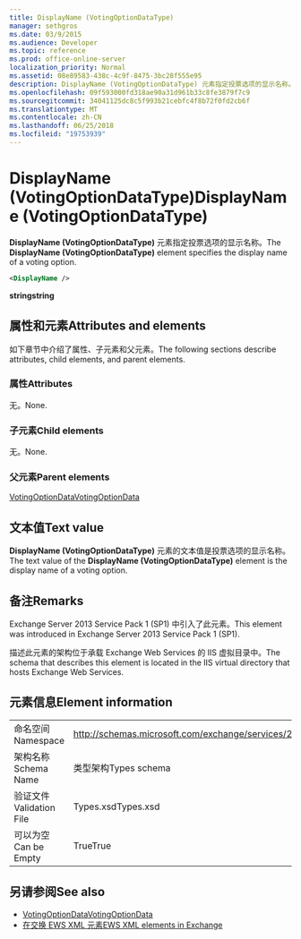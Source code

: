 ```yaml
---
title: DisplayName (VotingOptionDataType)
manager: sethgros
ms.date: 03/9/2015
ms.audience: Developer
ms.topic: reference
ms.prod: office-online-server
localization_priority: Normal
ms.assetid: 08e89583-438c-4c9f-8475-3bc28f555e95
description: DisplayName (VotingOptionDataType) 元素指定投票选项的显示名称。
ms.openlocfilehash: 09f593000fd318ae90a31d961b33c8fe3879f7c9
ms.sourcegitcommit: 34041125dc8c5f993b21cebfc4f8b72f0fd2cb6f
ms.translationtype: MT
ms.contentlocale: zh-CN
ms.lasthandoff: 06/25/2018
ms.locfileid: "19753939"
---
```

# <a name="displayname-votingoptiondatatype"></a><span data-ttu-id="608c2-103">DisplayName (VotingOptionDataType)</span><span class="sxs-lookup"><span data-stu-id="608c2-103">DisplayName (VotingOptionDataType)</span></span>

<span data-ttu-id="608c2-104">**DisplayName (VotingOptionDataType)** 元素指定投票选项的显示名称。</span><span class="sxs-lookup"><span data-stu-id="608c2-104">The **DisplayName (VotingOptionDataType)** element specifies the display name of a voting option.</span></span> 
  
```XML
<DisplayName />
```

 <span data-ttu-id="608c2-105">**string**</span><span class="sxs-lookup"><span data-stu-id="608c2-105">**string**</span></span>
## <a name="attributes-and-elements"></a><span data-ttu-id="608c2-106">属性和元素</span><span class="sxs-lookup"><span data-stu-id="608c2-106">Attributes and elements</span></span>

<span data-ttu-id="608c2-107">如下章节中介绍了属性、子元素和父元素。</span><span class="sxs-lookup"><span data-stu-id="608c2-107">The following sections describe attributes, child elements, and parent elements.</span></span>
  
### <a name="attributes"></a><span data-ttu-id="608c2-108">属性</span><span class="sxs-lookup"><span data-stu-id="608c2-108">Attributes</span></span>

<span data-ttu-id="608c2-109">无。</span><span class="sxs-lookup"><span data-stu-id="608c2-109">None.</span></span>
  
### <a name="child-elements"></a><span data-ttu-id="608c2-110">子元素</span><span class="sxs-lookup"><span data-stu-id="608c2-110">Child elements</span></span>

<span data-ttu-id="608c2-111">无。</span><span class="sxs-lookup"><span data-stu-id="608c2-111">None.</span></span>
  
### <a name="parent-elements"></a><span data-ttu-id="608c2-112">父元素</span><span class="sxs-lookup"><span data-stu-id="608c2-112">Parent elements</span></span>

[<span data-ttu-id="608c2-113">VotingOptionData</span><span class="sxs-lookup"><span data-stu-id="608c2-113">VotingOptionData</span></span>](votingoptiondata.md)
  
## <a name="text-value"></a><span data-ttu-id="608c2-114">文本值</span><span class="sxs-lookup"><span data-stu-id="608c2-114">Text value</span></span>

<span data-ttu-id="608c2-115">**DisplayName (VotingOptionDataType)** 元素的文本值是投票选项的显示名称。</span><span class="sxs-lookup"><span data-stu-id="608c2-115">The text value of the **DisplayName (VotingOptionDataType)** element is the display name of a voting option.</span></span> 
  
## <a name="remarks"></a><span data-ttu-id="608c2-116">备注</span><span class="sxs-lookup"><span data-stu-id="608c2-116">Remarks</span></span>

<span data-ttu-id="608c2-117">Exchange Server 2013 Service Pack 1 (SP1) 中引入了此元素。</span><span class="sxs-lookup"><span data-stu-id="608c2-117">This element was introduced in Exchange Server 2013 Service Pack 1 (SP1).</span></span>
  
<span data-ttu-id="608c2-118">描述此元素的架构位于承载 Exchange Web Services 的 IIS 虚拟目录中。</span><span class="sxs-lookup"><span data-stu-id="608c2-118">The schema that describes this element is located in the IIS virtual directory that hosts Exchange Web Services.</span></span>
  
## <a name="element-information"></a><span data-ttu-id="608c2-119">元素信息</span><span class="sxs-lookup"><span data-stu-id="608c2-119">Element information</span></span>

|||
|:-----|:-----|
|<span data-ttu-id="608c2-120">命名空间</span><span class="sxs-lookup"><span data-stu-id="608c2-120">Namespace</span></span>  <br/> |http://schemas.microsoft.com/exchange/services/2006/types  <br/> |
|<span data-ttu-id="608c2-121">架构名称</span><span class="sxs-lookup"><span data-stu-id="608c2-121">Schema Name</span></span>  <br/> |<span data-ttu-id="608c2-122">类型架构</span><span class="sxs-lookup"><span data-stu-id="608c2-122">Types schema</span></span>  <br/> |
|<span data-ttu-id="608c2-123">验证文件</span><span class="sxs-lookup"><span data-stu-id="608c2-123">Validation File</span></span>  <br/> |<span data-ttu-id="608c2-124">Types.xsd</span><span class="sxs-lookup"><span data-stu-id="608c2-124">Types.xsd</span></span>  <br/> |
|<span data-ttu-id="608c2-125">可以为空</span><span class="sxs-lookup"><span data-stu-id="608c2-125">Can be Empty</span></span>  <br/> |<span data-ttu-id="608c2-126">True</span><span class="sxs-lookup"><span data-stu-id="608c2-126">True</span></span>  <br/> |
   
## <a name="see-also"></a><span data-ttu-id="608c2-127">另请参阅</span><span class="sxs-lookup"><span data-stu-id="608c2-127">See also</span></span>

- [<span data-ttu-id="608c2-128">VotingOptionData</span><span class="sxs-lookup"><span data-stu-id="608c2-128">VotingOptionData</span></span>](votingoptiondata.md)
- [<span data-ttu-id="608c2-129">在交换 EWS XML 元素</span><span class="sxs-lookup"><span data-stu-id="608c2-129">EWS XML elements in Exchange</span></span>](ews-xml-elements-in-exchange.md)

